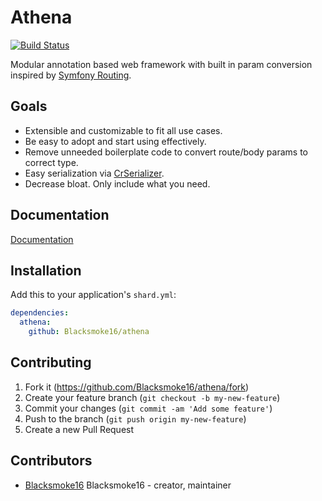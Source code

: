 # Athena
[![Build Status](https://travis-ci.org/Blacksmoke16/athena.svg?branch=master)](https://travis-ci.org/Blacksmoke16/athena)

Modular annotation based web framework with built in param conversion inspired by [Symfony Routing](https://symfony.com/doc/current/routing.html).

## Goals

- Extensible and customizable to fit all use cases.
- Be easy to adopt and start using effectively.
- Remove unneeded boilerplate code to convert route/body params to correct type.
- Easy serialization via [CrSerializer](https://github.com/Blacksmoke16/CrSerializer).
- Decrease bloat.  Only include what you need.

## Documentation

[Documentation](docs/)

## Installation

Add this to your application's `shard.yml`:

```yaml
dependencies:
  athena:
    github: Blacksmoke16/athena
```

## Contributing

1. Fork it (<https://github.com/Blacksmoke16/athena/fork>)
2. Create your feature branch (`git checkout -b my-new-feature`)
3. Commit your changes (`git commit -am 'Add some feature'`)
4. Push to the branch (`git push origin my-new-feature`)
5. Create a new Pull Request

## Contributors

- [Blacksmoke16](https://github.com/Blacksmoke16) Blacksmoke16 - creator, maintainer
